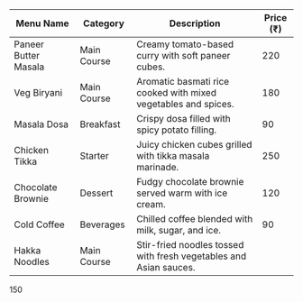 | **Menu Name**        | **Category** | **Description**                                                | **Price (₹)** |
| -------------------- | ------------ | -------------------------------------------------------------- | ------------- |
| Paneer Butter Masala | Main Course  | Creamy tomato-based curry with soft paneer cubes.              | 220           |
| Veg Biryani          | Main Course  | Aromatic basmati rice cooked with mixed vegetables and spices. | 180           |
| Masala Dosa          | Breakfast    | Crispy dosa filled with spicy potato filling.                  | 90            |
| Chicken Tikka        | Starter      | Juicy chicken cubes grilled with tikka masala marinade.        | 250           |
| Chocolate Brownie    | Dessert      | Fudgy chocolate brownie served warm with ice cream.            | 120           |
| Cold Coffee          | Beverages    | Chilled coffee blended with milk, sugar, and ice.              | 90            |
| Hakka Noodles |	Main Course |         Stir-fried noodles tossed with fresh vegetables and Asian sauces.|
150
